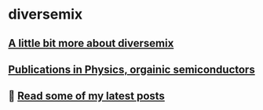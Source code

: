 # diversemix

## [A little bit more about diversemix](https://blog.diversemix.com/about/)
## [Publications in Physics, orgainic semiconductors](https://orcid.org/0000-0003-3830-8230)
## :triangular_flag_on_post: [Read some of my latest posts](https://blog.diversemix.com)
